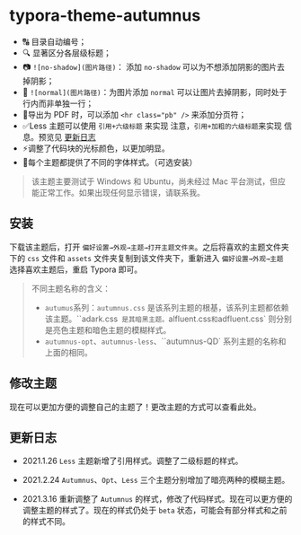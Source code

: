 # typora-theme-autumnus

+ 🔠 目录自动编号；
+ 🔍 显著区分各层级标题；
+ 📷 `![no-shadow](图片路径)`： 添加 `no-shadow` 可以为不想添加阴影的图片去掉阴影；
+ 🎴 `![normal](图片路径)`：为图片添加 `normal` 可以让图片去掉阴影，同时处于行内而非单独一行；
+ 📖导出为 PDF 时，可以添加 `<hr class="pb" />` 来添加分页符；
+ ✅Less 主题可以使用 `引用+六级标题` 来实现 注意，`引用+加粗的六级标题`来实现 信息。预览见 [更新日志](#update)
+ ⚡调整了代码块的光标颜色，以更加明显。
+ 🔧每个主题都提供了不同的字体样式。（可选安装）

> 该主题主要测试于  Windows 和 Ubuntu，尚未经过 Mac 平台测试，但应能正常工作。如果出现任何显示错误，请联系我。

## 安装

下载该主题后，打开 `偏好设置→外观→主题→打开主题文件夹`。之后将喜欢的主题文件夹下的 `css` 文件和 `assets` 文件夹复制到该文件夹下，重新进入 `偏好设置→外观→主题` 选择喜欢主题后，重启 Typora 即可。

> 不同主题名称的含义：
>
> + `autumus`系列：`autumnus.css` 是该系列主题的根基，该系列主题都依赖该主题。``adark.css` 是其暗黑主题。`alfluent.css` 和 `adfluent.css` 则分别是亮色主题和暗色主题的模糊样式。
> + `autumnus-opt`、`autumnus-less`、``autumnus-QD` 系列主题的名称和上面的相同。

## 修改主题

现在可以更加方便的调整自己的主题了！更改主题的方式可以查看此处。

## <span id="update">更新日志</span>

+ 2021.1.26  `Less` 主题新增了引用样式。调整了二级标题的样式。

+ 2021.2.24 `Autumnus`、`Opt`、`Less` 三个主题分别增加了暗亮两种的模糊主题。
+ 2021.3.16 重新调整了 `Autumnus` 的样式，修改了代码样式。现在可以更方便的调整主题的样式了。现在的样式仍处于 `beta` 状态，可能会有部分样式和之前的样式不同。



